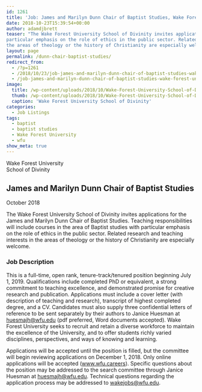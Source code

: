 ```yaml
---
id: 1261
title: 'Job: James and Marilyn Dunn Chair of Baptist Studies, Wake Forest University School of Divinity'
date: 2018-10-23T15:39:54+00:00
author: adamdjbrett
teaser: "The Wake Forest University School of Divinity invites applications for the James and Marilyn Dunn Chair of Baptist Studies. Teaching responsibilities will include courses in the area of Baptist studies with  
particular emphasis on the role of ethics in the public sector. Related research and teaching interests in  
the areas of theology or the history of Christianity are especially welcome."
layout: page
permalink: /dunn-chair-baptist-studies/
redirect_from:
  - /?p=1261
  - /2018/10/23/job-james-and-marilyn-dunn-chair-of-baptist-studies-wake-forest-university-school-of-divinity/
  - /job-james-and-marilyn-dunn-chair-of-baptist-studies-wake-forest-university-school-of-divinity/
image:
  title: /wp-content/uploads/2018/10/Wake-Forest-University-School-of-Divinity.jpg
  thumb: /wp-content/uploads/2018/10/Wake-Forest-University-School-of-Divinity-150x150.jpg
  caption: 'Wake Forest University School of Divinity'
categories:
  - Job Listings
tags:
  - baptist
  - baptist studies
  - Wake Forest University
  - wfu
show_meta: true
---
```

Wake Forest University  
School of Divinity  
## James and Marilyn Dunn Chair of Baptist Studies  
October 2018  


The Wake Forest University School of Divinity invites applications for the James and Marilyn Dunn Chair of Baptist Studies. Teaching responsibilities will include courses in the area of Baptist studies with particular emphasis on the role of ethics in the public sector. Related research and teaching interests in the areas of theology or the history of Christianity are especially welcome.  

### Job Description

This is a full-time, open rank, tenure-track/tenured position beginning July 1, 2019. Qualifications include completed PhD or equivalent, a strong commitment to teaching excellence, and demonstrated promise for creative research and publication. Applications must include a cover letter (with description of teaching and research), transcript of highest completed degree, and a CV. Candidates must also supply three confidential letters of reference to be sent separately by their authors to Janice Huesman at huesmajh@wfu.edu (pdf preferred, Word documents accepted). Wake Forest University seeks to recruit and retain a diverse workforce to maintain the excellence of the University, and to offer students richly varied disciplines, perspectives, and ways of knowing and learning.

Applications will be accepted until the position is filled, but the committee will begin reviewing applications on December 1, 2018. Only online applications will be accepted (www.wfu.careers). Specific questions about the position may be addressed to the search committee through Janice Huesman at huesmajh@wfu.edu. Technical questions regarding the application process may be addressed to wakejobs@wfu.edu.
